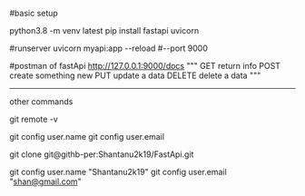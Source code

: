 #basic setup 

python3.8 -m venv latest
pip install fastapi uvicorn

#runserver
uvicorn myapi:app --reload #--port 9000

#postman of fastApi 
http://127.0.0.1:9000/docs
"""
GET return info
POST create something new 
PUT update a data 
DELETE delete a data 
"""


---------------------------------------------
other commands 

git remote -v

git config user.name
git config user.email

git clone git@githb-per:Shantanu2k19/FastApi.git

git config user.name "Shantanu2k19"
git config user.email "shan@gmail.com"